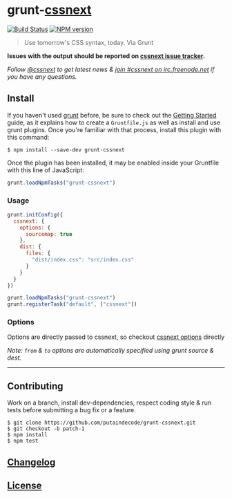 # grunt-[cssnext](https://github.com/putaindecode/cssnext)

[![Build Status](http://img.shields.io/travis/putaindecode/grunt-cssnext.svg)](https://travis-ci.org/putaindecode/grunt-cssnext)
[![NPM version](http://img.shields.io/npm/v/grunt-cssnext.svg)](https://www.npmjs.org/package/grunt-cssnext)

> Use tomorrow's CSS syntax, today. Via Grunt

**Issues with the output should be reported on [cssnext issue tracker](https://github.com/putaindecode/cssnext/issues).**

_Follow [@cssnext](https://twitter.com/cssnext) to get latest news & [join #cssnext on irc.freenode.net](irc://irc.freenode.net/cssnext) if you have any questions._

## Install

If you haven't used [grunt](http://gruntjs.com/) before, be sure to check out the [Getting Started](http://gruntjs.com/getting-started) guide, as it explains how to create a `Gruntfile.js` as well as install and use grunt plugins. Once you're familiar with that process, install this plugin with this command:

    $ npm install --save-dev grunt-cssnext


Once the plugin has been installed, it may be enabled inside your Gruntfile with this line of JavaScript:

```js
grunt.loadNpmTasks("grunt-cssnext")
```

### Usage

```js
grunt.initConfig({
  cssnext: {
    options: {
      sourcemap: true
    },
    dist: {
      files: {
        "dist/index.css": "src/index.css"
      }
    }
  }
})

grunt.loadNpmTasks("grunt-cssnext")
grunt.registerTask("default", ["cssnext"])
```

### Options

Options are directly passed to cssnext, so checkout [cssnext options](https://github.com/putaindecode/cssnext#nodejs-options) directly

_Note: `from` & `to` options are automatically specified using grunt source & dest._

---

## Contributing

Work on a branch, install dev-dependencies, respect coding style & run tests before submitting a bug fix or a feature.

    $ git clone https://github.com/putaindecode/grunt-cssnext.git
    $ git checkout -b patch-1
    $ npm install
    $ npm test

## [Changelog](CHANGELOG.md)

## [License](LICENSE)

